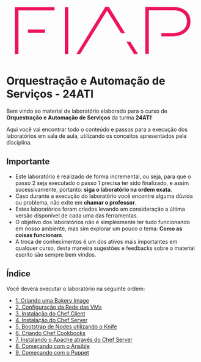 ![fiap logo](/images/fiap_logo.jpg)

# Orquestração e Automação de Serviços - 24ATI

Bem vindo ao material de laboratório elaborado para o curso de **Orquestração e Automação de Serviços** da turma **24ATI**!

Aqui você vai encontrar todo o conteúdo e passos para a execução dos laboratórios em sala de aula, utilizando os conceitos apresentados pela disciplina.

## Importante

* Este laboratório é realizado de forma incremental, ou seja, para que o passo 2 seja executado o passo 1 precisa ter sido finalizado, e assim sucessivamente, portanto: **siga o laboratório na ordem exata**.
* Caso durante a execução do laboratório você encontre alguma dúvida ou problema, não exite em **chamar o professor**.
* Estes laboratórios foram criados levando em consideração a última versão disponível de cada uma das ferramentas.
* O objetivo dos laboratórios não é simplesmente ter tudo funcionando em nosso ambiente, mas sim explorar um pouco o tema: **Como as coisas funcionam**.
* A troca de conhecimentos é um dos ativos mais importantes em qualquer curso, desta maneira sugestões e feedbacks sobre o material escrito são sempre bem vindos.

## Índice

Você deverá executar o laboratório na seguinte ordem:


* [1. Criando uma Bakery Image ](/01-BakeryImage/)
* [2. Configuração da Rede das VMs](/02-ConfiguracaoRedeVirtualBox/)
* [3. Instalação do Chef Client](/03-ChefClient/)
* [4. Instalação do Chef Server](/04-InstalacaoChefServer/)
* [5. Bootstrap de Nodes utilizando o Knife](/05-BootstrapUsandoKnife/)
* [6. Criando Chef Cookbooks](/06-CriandoCookbooks/)
* [7. Instalando o Apache através do Chef Server](/07-InstalandoApache/)
* [8. Começando com o Ansible](08-ComecandoComAnsible)
* [9. Começando com o Puppet](09-ComecandoComPuppet)
